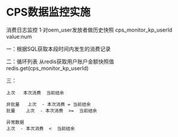 # CPS数据监控实施
消费日志监控
1·对oem_user发放者做历史快照
cps_monitor_kp_userId value:num


一：根据SQL获取本段时间内发生的消费记录

二：循环列表 从redis获取用户账户金额快照值 redis.get(cps_monitor_kp_userId)

三：



	上次   本次消费  当前结余
	
	非批量   上次  - 本次消费 = 当前结余
	批量	  上次  - 本次消费  >=  当前结余
	
	异常数据
	上次  - 本次消费  <  当前结余


